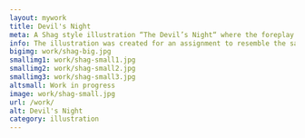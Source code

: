 ```yaml
---
layout: mywork
title: Devil's Night
meta: A Shag style illustration “The Devil’s Night“ where the foreplay leads to a sensual night full of dark secrets.
info: The illustration was created for an assignment to resemble the same style as Josh Agle’s work. For this illustration I had chosen the “The Devil’s Night“ theme and title where the foreplay leads to a sensual night full of dark secrets. I then chose the analogous colour scheme of red, orange, yellow and green. In the imagery I created a scene where the focal point is the woman dressed in a tight fitting devil outfit. Her body language casual as her expression hides her dark secret. Across from her a black cat sitting lazily on a yellow hue rug. The proud man in front of the window is waiting for her to make a move. In the room I added a couch in 3D, a rug with fur pattern, a brick patterned wall and a large window that over look a city at night. The underlying distressed orange background is created in Photoshop then imported in to Illustrator. Once there, the background under went Live Trace to convert the raster image to vector. I mostly worked with the pen tool to create the illustration over the pencil outline.
bigimg: work/shag-big.jpg
smallimg1: work/shag-small1.jpg
smallimg2: work/shag-small2.jpg
smallimg3: work/shag-small3.jpg
altsmall: Work in progress
image: work/shag-small.jpg
url: /work/
alt: Devil's Night
category: illustration
---
```

